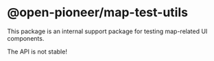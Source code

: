 # @open-pioneer/map-test-utils

This package is an internal support package for testing map-related UI components.

The API is not stable!
